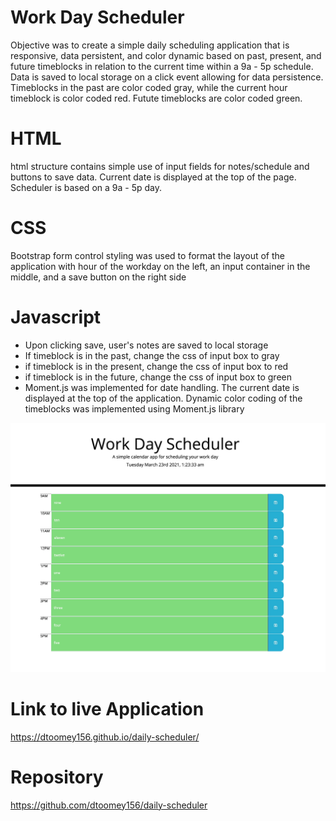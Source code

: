 # Work Day Scheduler

Objective was to create a simple daily scheduling application that is responsive, data persistent, and color dynamic based on past, present, and future timeblocks in relation to the current time within a 9a - 5p schedule. Data is saved to local storage on a click event allowing for data persistence. Timeblocks in the past are color coded gray, while the current hour timeblock is color coded red. Futute timeblocks are color coded green.

# HTML
html structure contains simple use of input fields for notes/schedule and buttons to save data. Current date is displayed at the top of the page. Scheduler is based on a 9a - 5p day.

# CSS
Bootstrap form control styling was used to format the layout of the application with hour of the workday on the left, an input container in the middle, and a save button on the right side

# Javascript
* Upon clicking save, user's notes are saved to local storage
* If timeblock is in the past, change the css of input box to gray
* if timeblock is in the present, change the css of input box to red
* if timeblock is in the future, change the css of input box to green
* Moment.js was implemented for date handling. The current date is displayed at the top of the application. Dynamic color coding of the timeblocks was implemented using Moment.js library

![daily_scheduler](/daily_scheduler.jpg)

# Link to live Application

https://dtoomey156.github.io/daily-scheduler/

# Repository 

https://github.com/dtoomey156/daily-scheduler

